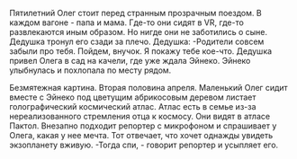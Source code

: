 Пятилетний Олег стоит перед странным прозрачным поездом. В каждом вагоне - папа и мама. Где-то они сидят в VR, где-то развлекаются иным образом. Но нигде они не заботились о сыне.
Дедушка тронул его сзади за плечо.
Дедушка:
-Родители совсем забыли про тебя. Пойдем, внучок. Я покажу тебе кое-что.
Дедушка привел Олега в сад на качели, где уже ждала Эйнеко. Эйнеко улыбнулась и похлопала по месту рядом.

Безмятежная картина. Вторая половина апреля. Маленький Олег сидит вместе с Эйнеко под цветущим абрикосовым деревом листает голографический космический атлас. Атлас есть в семье из-за нереализованного стремления отца к космосу. Они видят в атласе Пактол. Внезапно подходит репортер с микрофоном и спрашивает у Олега, какая у нее мечта. Тот отвечает, что хочет однажды увидеть экзопланету вживую.
-Тогда спи, - говорит репортер и усыпляет его.